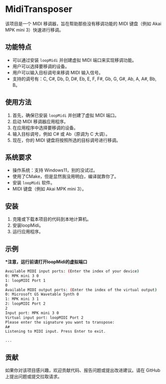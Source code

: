 <!--
 * @Author: 柚岩龙蜥
 * @Date: 2024-01-14 23:01:29
 * @LastEditors: 柚岩龙蜥
 * @LastEditTime: 2024-01-14 23:40:56
 * @FilePath: \MidiTransposer\README.md
 * @Description:  
 * 
-->
# MidiTransposer
该项目是一个 MIDI 移调器，旨在帮助那些没有移调功能的 MIDI 键盘（例如 Akai MPK mini 3）快速进行移调。

## 功能特点

- 可以通过安装 `loopMidi` 并创建虚拟 MIDI 端口来实现移调功能。
- 用户可以选择要移调的设备。
- 用户可以输入目标调号来移调 MIDI 输入信号。
- 支持的调号有：C, C#, Db, D, D#, Eb, E, F, F#, Gb, G, G#, Ab, A, A#, Bb, B。

## 使用方法

1. 首先，确保已安装 `loopMidi` 并创建了虚拟 MIDI 端口。
2. 启动 MIDI 移调器应用程序。
3. 在应用程序中选择要移调的设备。
4. 输入目标调号，例如 C# 或 Ab（原调为 C 大调）。
5. 现在，你的 MIDI 键盘将按照所选的目标调号进行移调。

## 系统要求

- 操作系统：支持 Windows11，别的没试过。
- 使用了CMake，但是显然我没用明白，编译就靠你了。
- 安装 `loopMidi` 软件。
- MIDI 键盘（例如 Akai MPK mini 3）。

## 安装

1. 克隆或下载本项目的代码到本地计算机。
2. 安装loopMidi。
3. 运行应用程序。

## 示例

**\*注意，运行前请打开loopMidi的虚拟端口**

```bash
Available MIDI input ports: (Enter the index of your device)
0: MPK mini 3 0
1: loopMIDI Port 1
0
Available MIDI output ports: (Enter the index of the virtual output)
0: Microsoft GS Wavetable Synth 0
1: MPK mini 3 1
2: loopMIDI Port 2
2
Input port: MPK mini 3 0
Virtual input port: loopMIDI Port 2
Please enter the signature you want to transpose:
A#
Listening to MIDI input. Press Enter to exit.

...
```

## 贡献

如果你对该项目感兴趣，欢迎贡献代码、报告问题或提出改进建议。请在 GitHub 上提出问题或提交拉取请求。
